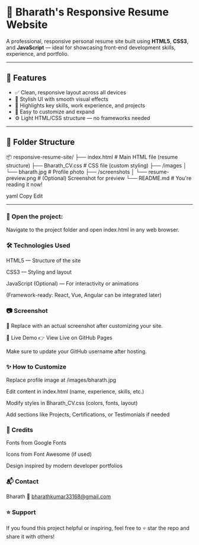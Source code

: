 # 💼 Bharath's Responsive Resume Website

A professional, responsive personal resume site built using **HTML5**, **CSS3**, and **JavaScript** — ideal for showcasing front-end development skills, experience, and portfolio.

---

## 🌟 Features

- ✅ Clean, responsive layout across all devices  
- 🎨 Stylish UI with smooth visual effects  
- 🧠 Highlights key skills, work experience, and projects  
- 📁 Easy to customize and expand  
- ⚙️ Light HTML/CSS structure — no frameworks needed  

---

## 📂 Folder Structure

📦 responsive-resume-site/
├── index.html # Main HTML file (resume structure)
├── Bharath_CV.css # CSS file (custom styling)
├── /images
│ └── bharath.jpg # Profile photo
├── /screenshots
│ └── resume-preview.png # (Optional) Screenshot for preview
└── README.md # You're reading it now!

yaml
Copy
Edit

---


### 📂 Open the project:
Navigate to the project folder and open index.html in any web browser.

### 🛠️ Technologies Used
HTML5 — Structure of the site

CSS3 — Styling and layout

JavaScript (Optional) — For interactivity or animations

(Framework-ready: React, Vue, Angular can be integrated later)

### 📷 Screenshot

📌 Replace with an actual screenshot after customizing your site.

🔗 Live Demo
👉 View Live on GitHub Pages

Make sure to update your GitHub username after hosting.

### ✨ How to Customize
Replace profile image at /images/bharath.jpg

Edit content in index.html (name, experience, skills, etc.)

Modify styles in Bharath_CV.css (colors, fonts, layout)

Add sections like Projects, Certifications, or Testimonials if needed

### 🙌 Credits
Fonts from Google Fonts

Icons from Font Awesome (if used)

Design inspired by modern developer portfolios

### 📬 Contact
Bharath
📧 bharathkumar33168@gmail.com



### ⭐ Support
If you found this project helpful or inspiring, feel free to ⭐ star the repo and share it with others!




